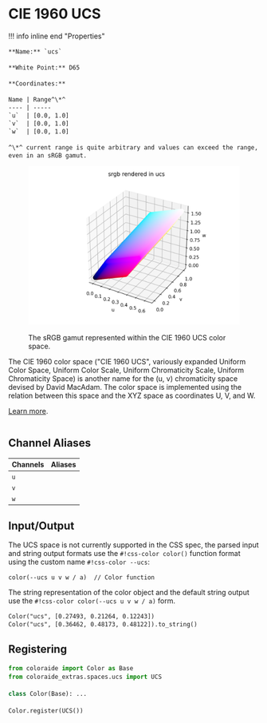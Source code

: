 # CIE 1960 UCS

<div class="info-container" markdown="1">
!!! info inline end "Properties"

    **Name:** `ucs`

    **White Point:** D65

    **Coordinates:**

    Name | Range^\*^
    ---- | -----
    `u`  | [0.0, 1.0]
    `v`  | [0.0, 1.0]
    `w`  | [0.0, 1.0]

    ^\*^ current range is quite arbitrary and values can exceed the range, even in an sRGB gamut.

<figure markdown>

![xyY](../images/ucs.png)

<figcaption markdown>
The sRGB gamut represented within the CIE 1960 UCS color space.
</figcaption>
</figure>

The CIE 1960 color space ("CIE 1960 UCS", variously expanded Uniform Color Space, Uniform Color Scale, Uniform
Chromaticity Scale, Uniform Chromaticity Space) is another name for the (u, v) chromaticity space devised by David
MacAdam. The color space is implemented using the relation between this space and the XYZ space as coordinates U, V, and
W.

[Learn more](https://en.wikipedia.org/wiki/CIE_1960_color_space).
</div>

## Channel Aliases

Channels | Aliases
-------- | -------
`u`      |
`v`      |
`w`      |

## Input/Output

The UCS space is not currently supported in the CSS spec, the parsed input and string output formats use the
`#!css-color color()` function format using the custom name `#!css-color --ucs`:

```css-color
color(--ucs u v w / a)  // Color function
```

The string representation of the color object and the default string output use the
`#!css-color color(--ucs u v w / a)` form.

```playground
Color("ucs", [0.27493, 0.21264, 0.12243])
Color("ucs", [0.36462, 0.48173, 0.48122]).to_string()
```

## Registering

```py
from coloraide import Color as Base
from coloraide_extras.spaces.ucs import UCS

class Color(Base): ...

Color.register(UCS())
```

<style>
.info-container {display: inline-block;}
</style>
